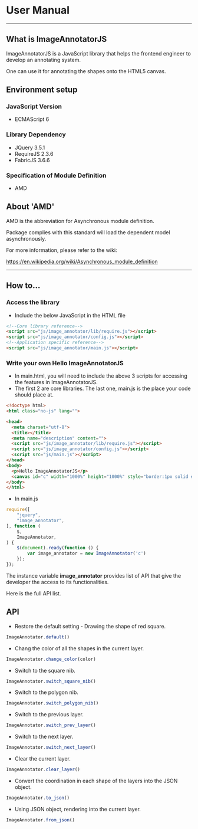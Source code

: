 # User Manual
---
## What is ImageAnnotatorJS
ImageAnnotatorJS is a JavaScript library that helps the frontend engineer to develop an annotating system. 

One can use it for annotating the shapes onto the HTML5 canvas.

## Environment setup
### JavaScript Version
- ECMAScript 6
### Library Dependency
- JQuery 3.5.1
- RequireJS 2.3.6
- FabricJS 3.6.6
### Specification of Module Definition
- AMD

## About 'AMD' 
AMD is the abbreviation for Asynchronous module definition. 

Package complies with this standard will load the dependent model asynchronously.  

For more information, please refer to the wiki: 

https://en.wikipedia.org/wiki/Asynchronous_module_definition

---
## How to...
### Access the library
- Include the below JavaScript in the HTML file
```html
<!--Core library reference-->
<script src="js/image_annotator/lib/require.js"></script>
<script src="js/image_annotator/config.js"></script>
<!--Application specific reference-->
<script src="js/image_annotator/main.js"></script>
``` 
### Write your own Hello ImageAnnotatorJS
- In main.html, you will need to include the above 3 scripts for accessing the features in ImageAnnotatorJS. 
- The first 2 are core libraries. The last one, main.js is the place your code should place at. 
```html
<!doctype html>
<html class="no-js" lang="">

<head>
  <meta charset="utf-8">
  <title></title>
  <meta name="description" content="">
  <script src="js/image_annotator/lib/require.js"></script>
  <script src="js/image_annotator/config.js"></script>
  <script src="js/main.js"></script>
</head>
<body>
  <p>Hello ImageAnnotatorJS</p>
  <canvas id="c" width="1000%" height="1000%" style="border:1px solid #ccc"></canvas>
</body>
</html>
```

- In main.js
```javascript
require([
    "jquery",
    "image_annotator",
], function (
    $,
    ImageAnnotator,
) {
    $(document).ready(function () {
        var image_annotator = new ImageAnnotator('c')
    });
});
```
The instance variable **image_annotator** provides list of API that give the developer the access to its functionalities.   

Here is the full API list. 

## API
- Restore the default setting - Drawing the shape of red square. 
```javascript
ImageAnnotator.default()
```

- Chang the color of all the shapes in the current layer. 
```javascript
ImageAnnotator.change_color(color)
```

- Switch to the square nib. 
```javascript
ImageAnnotator.switch_square_nib()
```

- Switch to the polygon nib. 
```javascript
ImageAnnotator.switch_polygon_nib()
```

- Switch to the previous layer. 
```javascript
ImageAnnotator.switch_prev_layer()
```

- Switch to the next layer. 
```javascript
ImageAnnotator.switch_next_layer()
```

- Clear the current layer. 
```javascript
ImageAnnotator.clear_layer()
```

- Convert the coordination in each shape of the layers into the JSON object.  
```javascript
ImageAnnotator.to_json()
```

- Using JSON object, rendering into the current layer. 
```javascript
ImageAnnotator.from_json()
```

